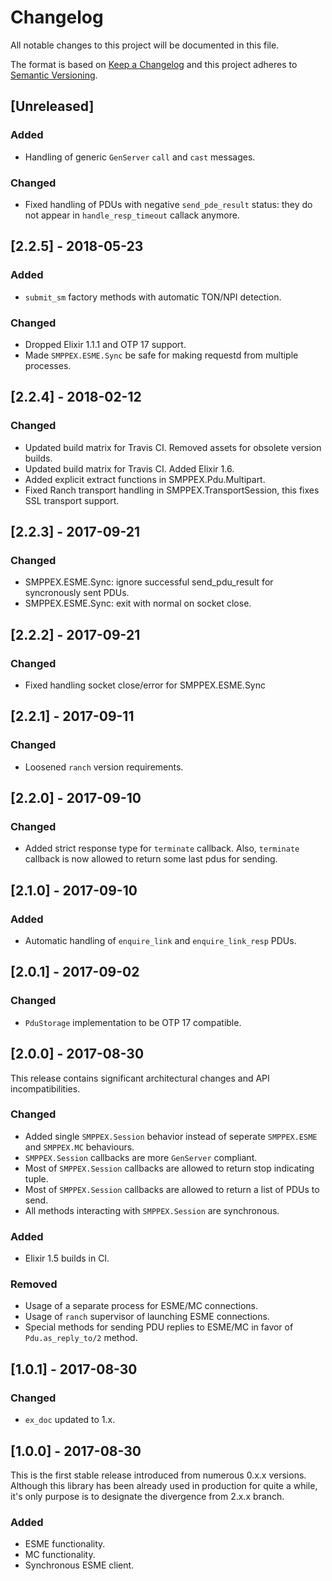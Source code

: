 # Changelog
All notable changes to this project will be documented in this file.

The format is based on [Keep a Changelog](http://keepachangelog.com/en/1.0.0/)
and this project adheres to [Semantic Versioning](http://semver.org/spec/v2.0.0.html).

## [Unreleased]

### Added
- Handling of generic `GenServer` `call` and `cast` messages.

### Changed
- Fixed handling of PDUs with negative `send_pde_result` status: they do not appear 
in `handle_resp_timeout` callack anymore.

## [2.2.5] - 2018-05-23

### Added
- `submit_sm` factory methods with automatic TON/NPI detection.

### Changed
- Dropped Elixir 1.1.1 and OTP 17 support.
- Made `SMPPEX.ESME.Sync` be safe for making requestd from multiple processes.

## [2.2.4] - 2018-02-12

### Changed
- Updated build matrix for Travis CI. Removed assets for obsolete version builds.
- Updated build matrix for Travis CI. Added Elixir 1.6.
- Added explicit extract functions in SMPPEX.Pdu.Multipart.
- Fixed Ranch transport handling in SMPPEX.TransportSession, this fixes SSL transport support.

## [2.2.3] - 2017-09-21

### Changed
- SMPPEX.ESME.Sync: ignore successful send_pdu_result for syncronously sent PDUs.
- SMPPEX.ESME.Sync: exit with normal on socket close.

## [2.2.2] - 2017-09-21
### Changed
- Fixed handling socket close/error for SMPPEX.ESME.Sync

## [2.2.1] - 2017-09-11
### Changed
- Loosened `ranch` version requirements.

## [2.2.0] - 2017-09-10
### Changed
- Added strict response type for `terminate` callback. Also, `terminate` callback is now allowed to return some last pdus for sending.

## [2.1.0] - 2017-09-10
### Added
- Automatic handling of `enquire_link` and `enquire_link_resp` PDUs.

## [2.0.1] - 2017-09-02
### Changed
- `PduStorage` implementation to be OTP 17 compatible.

## [2.0.0] - 2017-08-30
This release contains significant architectural changes and API incompatibilities.

### Changed
- Added single `SMPPEX.Session` behavior instead of seperate `SMPPEX.ESME` and `SMPPEX.MC` behaviours.
- `SMPPEX.Session` callbacks are more `GenServer` compliant.
- Most of `SMPPEX.Session` callbacks are allowed to return stop indicating tuple.
- Most of `SMPPEX.Session` callbacks are allowed to return a list of PDUs to send.
- All methods interacting with `SMPPEX.Session` are synchronous.

### Added
- Elixir 1.5 builds in CI.

### Removed
- Usage of a separate process for ESME/MC connections.
- Usage of `ranch` supervisor of launching ESME connections.
- Special methods for sending PDU replies to ESME/MC in favor of `Pdu.as_reply_to/2` method.

## [1.0.1] - 2017-08-30
### Changed
- `ex_doc` updated to 1.x.


## [1.0.0] - 2017-08-30
This is the first stable release introduced from numerous 0.x.x versions. Although this library has been already used in production for quite a while, it's only purpose is to designate the divergence from 2.x.x branch.

### Added
- ESME functionality.
- MC functionality.
- Synchronous ESME client.
